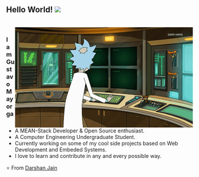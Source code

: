  ## Hello World! <img src="https://raw.githubusercontent.com/iampavangandhi/iampavangandhi/master/gifs/Hi.gif" width="30px"></h2>

<br />
<img align="right" alt="GIF" src="https://github.com/darshan-jain/darshan-jain/blob/master/rick.gif" />

### I am Gustavo Mayorga
- A MEAN-Stack Developer & Open Source enthusiast.
- A Computer Engineering Undergraduate Student. 
- Currently working on some of my cool side projects based on Web Development and Embeded Systems.
- I love to learn and contribute in any and every possible way.

⭐️ From [Darshan Jain](https://github.com/darshan-jain)
